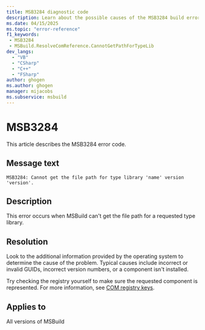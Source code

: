 ```yaml
---
title: MSB3284 diagnostic code
description: Learn about the possible causes of the MSB3284 build error and get troubleshooting tips.
ms.date: 04/15/2025
ms.topic: "error-reference"
f1_keywords:
 - MSB3284
 - MSBuild.ResolveComReference.CannotGetPathForTypeLib
dev_langs:
  - "VB"
  - "CSharp"
  - "C++"
  - "FSharp"
author: ghogen
ms.author: ghogen
manager: mijacobs
ms.subservice: msbuild
---
```

# MSB3284

This article describes the MSB3284 error code.

## Message text

`MSB3284: Cannot get the file path for type library 'name' version 'version'.`

## Description

This error occurs when MSBuild can't get the file path for a requested type library.

## Resolution

Look to the additional information provided by the operating system to determine the cause of the problem. Typical causes include incorrect or invalid GUIDs, incorrect version numbers, or a component isn't installed.

Try checking the registry yourself to make sure the requested component is represented. For more information, see [COM registry keys](/windows/win32/com/com-registry-keys).

## Applies to

All versions of MSBuild